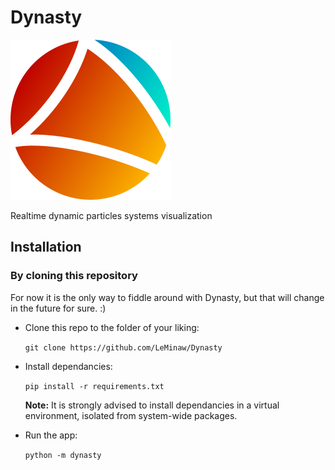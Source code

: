 # Dynasty

![Dynasty logo](art/logo.png)

Realtime dynamic particles systems visualization

## Installation

### By cloning this repository

For now it is the only way to fiddle around with Dynasty, but that will change
in the future for sure. :)

* Clone this repo to the folder of your liking:

  ```git clone https://github.com/LeMinaw/Dynasty```

* Install dependancies:

  ```pip install -r requirements.txt```

  **Note:** It is strongly advised to install dependancies in a virtual
  environment, isolated from system-wide packages.

* Run the app:

  ```python -m dynasty```
